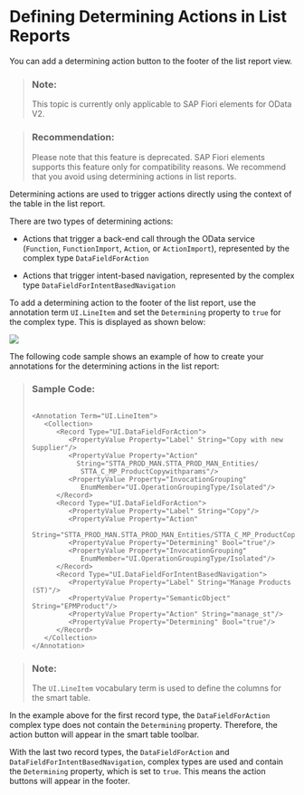 <!-- loiod71998265d714004a815e55b2dde5f5d -->

# Defining Determining Actions in List Reports

You can add a determining action button to the footer of the list report view.

> ### Note:  
> This topic is currently only applicable to SAP Fiori elements for OData V2.

> ### Recommendation:  
> Please note that this feature is deprecated. SAP Fiori elements supports this feature only for compatibility reasons. We recommend that you avoid using determining actions in list reports.

Determining actions are used to trigger actions directly using the context of the table in the list report.

There are two types of determining actions:

-   Actions that trigger a back-end call through the OData service \(`Function`, `FunctionImport`, `Action`, or `ActionImport`\), represented by the complex type `DataFieldForAction`

-   Actions that trigger intent-based navigation, represented by the complex type `DataFieldForIntentBasedNavigation`


To add a determining action to the footer of the list report, use the annotation term `UI.LineItem` and set the `Determining` property to `true` for the complex type. This is displayed as shown below:

![](images/Determining_Action_in_List_Report_5adb885.png)

The following code sample shows an example of how to create your annotations for the determining actions in the list report:

> ### Sample Code:  
> ```
> 
> <Annotation Term="UI.LineItem">
>    <Collection>
>       <Record Type="UI.DataFieldForAction">
>          <PropertyValue Property="Label" String="Copy with new Supplier"/>
>          <PropertyValue Property="Action"
>            String="STTA_PROD_MAN.STTA_PROD_MAN_Entities/
>             STTA_C_MP_ProductCopywithparams"/>
>          <PropertyValue Property="InvocationGrouping"   
>             EnumMember="UI.OperationGroupingType/Isolated"/>
>       </Record>
>       <Record Type="UI.DataFieldForAction">
>          <PropertyValue Property="Label" String="Copy"/>
>          <PropertyValue Property="Action"
>             String="STTA_PROD_MAN.STTA_PROD_MAN_Entities/STTA_C_MP_ProductCopy"/>
>          <PropertyValue Property="Determining" Bool="true"/>
>          <PropertyValue Property="InvocationGrouping"   
>             EnumMember="UI.OperationGroupingType/Isolated"/>
>       </Record>
>       <Record Type="UI.DataFieldForIntentBasedNavigation">
>          <PropertyValue Property="Label" String="Manage Products (ST)"/>
>          <PropertyValue Property="SemanticObject" String="EPMProduct"/>
>          <PropertyValue Property="Action" String="manage_st"/>
>          <PropertyValue Property="Determining" Bool="true"/>
>       </Record>
>    </Collection>
> </Annotation>
> ```

> ### Note:  
> The `UI.LineItem` vocabulary term is used to define the columns for the smart table.

In the example above for the first record type, the `DataFieldForAction` complex type does not contain the `Determining` property. Therefore, the action button will appear in the smart table toolbar.

With the last two record types, the `DataFieldForAction` and `DataFieldForIntentBasedNavigation`, complex types are used and contain the `Determining` property, which is set to `true`. This means the action buttons will appear in the footer.

